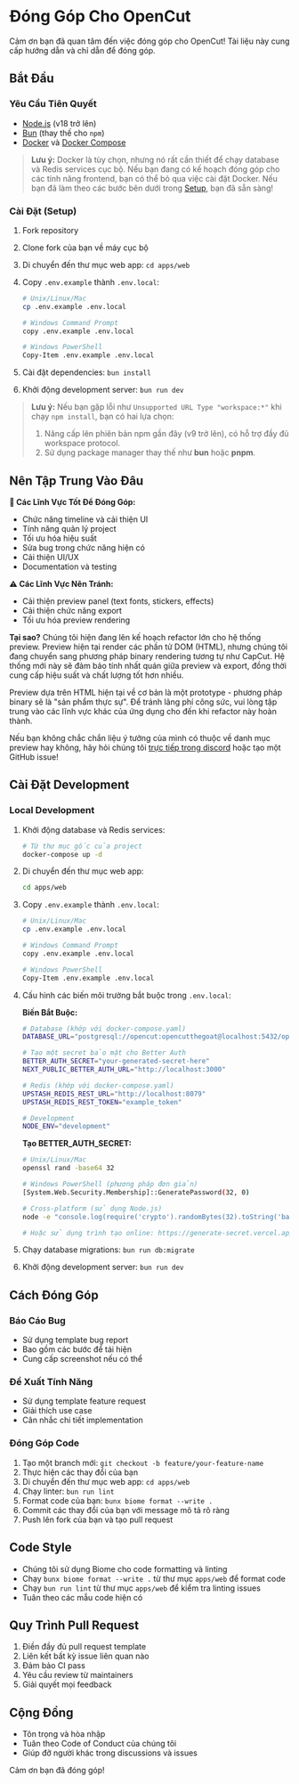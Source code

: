 # Đóng Góp Cho OpenCut

Cảm ơn bạn đã quan tâm đến việc đóng góp cho OpenCut! Tài liệu này cung cấp hướng dẫn và chỉ dẫn để đóng góp.

## Bắt Đầu

### Yêu Cầu Tiên Quyết

- [Node.js](https://nodejs.org/en/) (v18 trở lên)
- [Bun](https://bun.sh/docs/installation)
  (thay thế cho `npm`)
- [Docker](https://docs.docker.com/get-docker/) và [Docker Compose](https://docs.docker.com/compose/install/)

> **Lưu ý:** Docker là tùy chọn, nhưng nó rất cần thiết để chạy database và Redis services cục bộ. Nếu bạn đang có kế hoạch đóng góp cho các tính năng frontend, bạn có thể bỏ qua việc cài đặt Docker. Nếu bạn đã làm theo các bước bên dưới trong [Setup](#setup), bạn đã sẵn sàng!

### Cài Đặt (Setup)

1. Fork repository
2. Clone fork của bạn về máy cục bộ
3. Di chuyển đến thư mục web app: `cd apps/web`
4. Copy `.env.example` thành `.env.local`:

   ```bash
   # Unix/Linux/Mac
   cp .env.example .env.local

   # Windows Command Prompt
   copy .env.example .env.local

   # Windows PowerShell
   Copy-Item .env.example .env.local
   ```

5. Cài đặt dependencies: `bun install`
6. Khởi động development server: `bun run dev`

> **Lưu ý:** Nếu bạn gặp lỗi như `Unsupported URL Type "workspace:*"` khi chạy `npm install`, bạn có hai lựa chọn:
>
> 1. Nâng cấp lên phiên bản npm gần đây (v9 trở lên), có hỗ trợ đầy đủ workspace protocol.
> 2. Sử dụng package manager thay thế như **bun** hoặc **pnpm**.

## Nên Tập Trung Vào Đâu

**🎯 Các Lĩnh Vực Tốt Để Đóng Góp:**

- Chức năng timeline và cải thiện UI
- Tính năng quản lý project
- Tối ưu hóa hiệu suất
- Sửa bug trong chức năng hiện có
- Cải thiện UI/UX
- Documentation và testing

**⚠️ Các Lĩnh Vực Nên Tránh:**

- Cải thiện preview panel (text fonts, stickers, effects)
- Cải thiện chức năng export
- Tối ưu hóa preview rendering

**Tại sao?** Chúng tôi hiện đang lên kế hoạch refactor lớn cho hệ thống preview. Preview hiện tại render các phần tử DOM (HTML), nhưng chúng tôi đang chuyển sang phương pháp binary rendering tương tự như CapCut. Hệ thống mới này sẽ đảm bảo tính nhất quán giữa preview và export, đồng thời cung cấp hiệu suất và chất lượng tốt hơn nhiều.

Preview dựa trên HTML hiện tại về cơ bản là một prototype - phương pháp binary sẽ là "sản phẩm thực sự". Để tránh lãng phí công sức, vui lòng tập trung vào các lĩnh vực khác của ứng dụng cho đến khi refactor này hoàn thành.

Nếu bạn không chắc chắn liệu ý tưởng của mình có thuộc về danh mục preview hay không, hãy hỏi chúng tôi [trực tiếp trong discord](https://discord.gg/zmR9N35cjK) hoặc tạo một GitHub issue!

## Cài Đặt Development

### Local Development

1. Khởi động database và Redis services:

   ```bash
   # Từ thư mục gốc của project
   docker-compose up -d
   ```

2. Di chuyển đến thư mục web app:

   ```bash
   cd apps/web
   ```

3. Copy `.env.example` thành `.env.local`:

   ```bash
   # Unix/Linux/Mac
   cp .env.example .env.local

   # Windows Command Prompt
   copy .env.example .env.local

   # Windows PowerShell
   Copy-Item .env.example .env.local
   ```

4. Cấu hình các biến môi trường bắt buộc trong `.env.local`:

   **Biến Bắt Buộc:**

   ```bash
   # Database (khớp với docker-compose.yaml)
   DATABASE_URL="postgresql://opencut:opencutthegoat@localhost:5432/opencut"

   # Tạo một secret bảo mật cho Better Auth
   BETTER_AUTH_SECRET="your-generated-secret-here"
   NEXT_PUBLIC_BETTER_AUTH_URL="http://localhost:3000"

   # Redis (khớp với docker-compose.yaml)
   UPSTASH_REDIS_REST_URL="http://localhost:8079"
   UPSTASH_REDIS_REST_TOKEN="example_token"

   # Development
   NODE_ENV="development"
   ```

   **Tạo BETTER_AUTH_SECRET:**

   ```bash
   # Unix/Linux/Mac
   openssl rand -base64 32

   # Windows PowerShell (phương pháp đơn giản)
   [System.Web.Security.Membership]::GeneratePassword(32, 0)

   # Cross-platform (sử dụng Node.js)
   node -e "console.log(require('crypto').randomBytes(32).toString('base64'))"

   # Hoặc sử dụng trình tạo online: https://generate-secret.vercel.app/32
   ```

5. Chạy database migrations: `bun run db:migrate`
6. Khởi động development server: `bun run dev`

## Cách Đóng Góp

### Báo Cáo Bug

- Sử dụng template bug report
- Bao gồm các bước để tái hiện
- Cung cấp screenshot nếu có thể

### Đề Xuất Tính Năng

- Sử dụng template feature request
- Giải thích use case
- Cân nhắc chi tiết implementation

### Đóng Góp Code

1. Tạo một branch mới: `git checkout -b feature/your-feature-name`
2. Thực hiện các thay đổi của bạn
3. Di chuyển đến thư mục web app: `cd apps/web`
4. Chạy linter: `bun run lint`
5. Format code của bạn: `bunx biome format --write .`
6. Commit các thay đổi của bạn với message mô tả rõ ràng
7. Push lên fork của bạn và tạo pull request

## Code Style

- Chúng tôi sử dụng Biome cho code formatting và linting
- Chạy `bunx biome format --write .` từ thư mục `apps/web` để format code
- Chạy `bun run lint` từ thư mục `apps/web` để kiểm tra linting issues
- Tuân theo các mẫu code hiện có

## Quy Trình Pull Request

1. Điền đầy đủ pull request template
2. Liên kết bất kỳ issue liên quan nào
3. Đảm bảo CI pass
4. Yêu cầu review từ maintainers
5. Giải quyết mọi feedback

## Cộng Đồng

- Tôn trọng và hòa nhập
- Tuân theo Code of Conduct của chúng tôi
- Giúp đỡ người khác trong discussions và issues

Cảm ơn bạn đã đóng góp!
